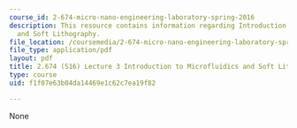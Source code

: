 ```yaml
---
course_id: 2-674-micro-nano-engineering-laboratory-spring-2016
description: This resource contains information regarding Introduction to Microfluidics
  and Soft Lithography.
file_location: /coursemedia/2-674-micro-nano-engineering-laboratory-spring-2016/f1f07e63b04da14469e1c62c7ea19f82_MIT2_674S16_Lec3Intro.pdf
file_type: application/pdf
layout: pdf
title: 2.674 (S16) Lecture 3 Introduction to Microfluidics and Soft Lithography
type: course
uid: f1f07e63b04da14469e1c62c7ea19f82

---
```

None